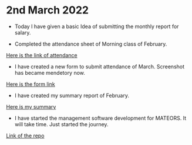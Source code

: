 # 2nd March 2022

* Today I have given a basic Idea of submitting the monthly report for salary.

* Completed the attendance sheet of Morning class of February. 

[Here is the link of attendance](https://docs.google.com/spreadsheets/d/1NDFzDIY7XxJngEqkwUM7ZkJaMcT5C4HRc8VjwWy3aDs/edit?usp=sharing) 

* I have created a new form to submit attendance of March. Screenshot has became mendetory now.

[Here is the form link](https://docs.google.com/forms/d/e/1FAIpQLSfWRFczS9EH9UtqDe0IiyiaR1juangV5REUcNjCVkHdaf_x3g/viewform)

* I have created my summary report of February. 

[Here is my summary](https://docs.google.com/spreadsheets/d/1HqjjJ58ds-Sge9he1VFR23ko92YSubyAOc8Cm7I9hzw/edit?usp=sharing)

* I have started the management software development for MATEORS. It will take time. Just started the journey. 

[Link of the repo](https://github.com/tirahman105/m_manage)